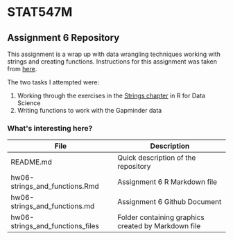 # STAT547M

## Assignment 6 Repository

This assignment is a wrap up with data wrangling techniques working with strings 
and creating functions. Instructions for this assignment was taken from [here](http://stat545.com/Classroom/assignments/hw06/hw06.html).

The two tasks I attempted were:
1. Working through the exercises in the [Strings chapter](https://r4ds.had.co.nz/strings.html#exercises-30) in R for Data Science
2. Writing functions to work with the Gapminder data


### What's interesting here?
| File | Description |
|------|-------------|
| README.md | Quick description of the repository |
| hw06-strings_and_functions.Rmd | Assignment 6 R Markdown file |
| hw06-strings_and_functions.md | Assignment 6 Github Document |
| hw06-strings_and_functions_files | Folder containing graphics created by Markdown file |
